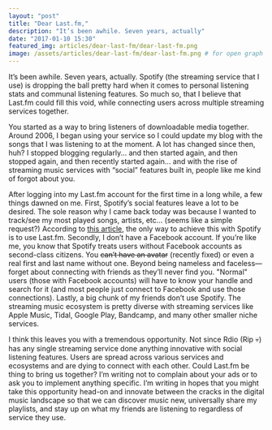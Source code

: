 ```yaml
---
layout: "post"
title: "Dear Last.fm,"
description: "It’s been awhile. Seven years, actually"
date: "2017-01-10 15:30"
featured_img: articles/dear-last-fm/dear-last-fm.png
image: /assets/articles/dear-last-fm/dear-last-fm.png # for open graph
---
```


It’s been awhile. Seven years, actually. Spotify (the streaming service that I use) is dropping the ball pretty hard when it comes to personal listening stats and communal listening features. So much so, that I believe that Last.fm could fill this void, while connecting users across multiple streaming services together.

You started as a way to bring listeners of downloadable media together. Around 2006, I began using your service so I could update my blog with the songs that I was listening to at the moment. A lot has changed since then, huh? I stopped blogging regularly... and then started again, and then stopped again, and then recently started again... and with the rise of streaming music services with “social” features built in, people like me kind of forgot about you.

After logging into my Last.fm account for the first time in a long while, a few things dawned on me. First, Spotify’s social features leave a lot to be desired. The sole reason why I came back today was because I wanted to track/see my most played songs, artists, etc… (seems like a simple request?) According to [this article](https://community.spotify.com/t5/Desktop-Linux-Windows-Web-Player/My-most-played-songs/td-p/1408745), the only way to achieve this with Spotify is to use Last.fm. Secondly, I don’t have a Facebook account. If you’re like me, you know that Spotify treats users without Facebook accounts as second-class citizens. You ~~can’t have an avatar~~ (recently fixed) or even a real first and last name without one. Beyond being nameless and faceless&mdash;forget about connecting with friends as they’ll never find you. "Normal" users (those with Facebook accounts) will have to know your handle and search for it (and most people just connect to Facebook and use those connections). Lastly, a big chunk of my friends don’t use Spotify. The streaming music ecosystem is pretty diverse with streaming services like Apple Music, Tidal, Google Play, Bandcamp, and many other smaller niche services.

I think this leaves you with a tremendous opportunity. Not since Rdio (Rip :skull:) has any single streaming service done anything innovative with social listening features. Users are spread across various services and ecosystems and are dying to connect with each other. Could Last.fm be thing to bring us together? I’m writing not to complain about your ads or to ask you to implement anything specific. I’m writing in hopes that you might take this opportunity head-on and innovate between the cracks in the digital music landscape so that we can discover music new, universally share my playlists, and stay up on what my friends are listening to regardless of service they use.
